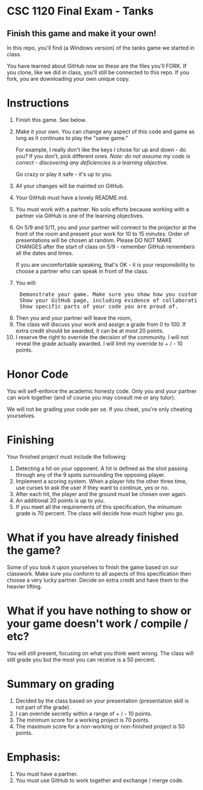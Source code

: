 # CSC 1120 Final Exam - Tanks

## Finish this game and make it your own!

In this repo, you'll find (a Windows version) of the tanks game we started in class.

You have learned about GitHub now so these are the files you'll FORK. 
If you clone, like we did in class, you'll still be connected to this repo. 
If you fork, you are downloading your own unique copy.

# Instructions

1. Finish this game. See below.
2. Make it your own. You can change any aspect of this code and game as long as it continues to play the "same game." 

    For example, I really don't like the keys I chose for up and down - do you? If you don't, pick different ones.
    *Note: do not assume my code is correct - discovering any deficiencies is a learning objective.*

    Go crazy or play it safe - it's up to you.

3. All your changes will be mainted on GitHub.
4. Your GitHub must have a lovely README.md.
5. You must work with a partner. No solo efforts because working with a partner via GitHub is one of the learning objectives.
6. On 5/9 and 5/11, you and your partner will connect to the projector at the front of the room and present your work for 10 to 15 minutes.
    Order of presentations will be chosen at random. Please DO NOT MAKE CHANGES after the start of class on 5/9 - remember GitHub remembers all the dates and times.
    
    If you are uncomfortable speaking, that's OK - it is your responsibility to choose a partner who can speak in front of the class.
7. You will:
<pre>
    Demonstrate your game. Make sure you show how you customized it.
    Show your GitHub page, including evidence of collaboration and the README.
    Show specific parts of your code you are proud of.
</pre>
8. Then you and your partner will leave the room,
9. The class will discuss your work and assign a grade from 0 to 100. If extra credit should be awarded, it can be at most 20 points.
10. I reserve the right to override the decision of the community. I will not reveal the grade actually awarded. I will limit my override to + / - 10 points.

# Honor Code

You will self-enforce the academic honesty code. Only you and your partner can work together (and of course you may consult me or any tutor).

We will not be grading your code per se. If you cheat, you're only cheating yourselves.

# Finishing

Your finished project must include the following:
1. Detecting a hit on your opponent. A hit is defined as the shot passing through any of the 9 spots surrounding the opposing player.
2. Implement a scoring system. When a player hits the other three time, use curses to ask the user if they want to continue, yes or no.
3. After each hit, the player and the ground must be chosen over again.
4. An additional 20 points is up to you.
5. If you meet all the requirements of this specification, the minumum grade is 70 percent. The class will decide how much higher you go.
# What if you have already finished the game?

Some of you took it upon yourselves to finish the game based on our classwork. Make sure you conform to all aspects of this
specification then choose a very lucky partner. Decide on extra credit and have them to the heavier lifting.

# What if you have nothing to show or your game doesn't work / compile / etc?

You will still present, focusing on what you think went wrong. The class will still grade you but the most you can receive is a 50 percent.

# Summary on grading

1. Decided by the class based on your presentation (presentation skill is not part of the grade).
2. I can override secretly within a range of + / - 10 points.
3. The minimum score for a working project is 70 points.
4. The maximum score for a non-working or non-finished project is 50 points.

# Emphasis:

1. You must have a partner.
2. You must use GitHub to work together and exchange / merge code.
